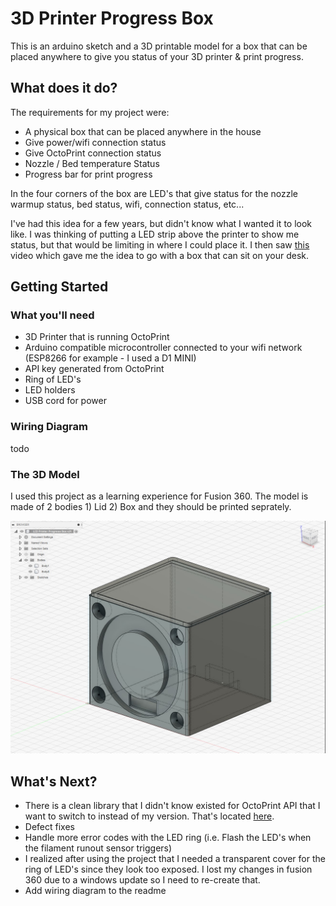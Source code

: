 # 3D Printer Progress Box

This is an arduino sketch and a 3D printable model for a box that can be placed anywhere to give you status of your 3D printer & print progress.

## What does it do?

The requirements for my project were:

* A physical box that can be placed anywhere in the house
* Give power/wifi connection status
* Give OctoPrint connection status
* Nozzle / Bed temperature Status
* Progress bar for print progress

In the four corners of the box are LED's that give status for the nozzle warmup status, bed status, wifi, connection status, etc...

I've had this idea for a few years, but didn't know what I wanted it to look like.  I was thinking of putting a LED strip above the printer to show me status, but that would be limiting in where I could place it.  I then saw [this](https://www.youtube.com/watch?v=lTOuqMfCg7M&list=PLE9Um5NpNcs5u_P7cIbCNRe3nG3wy-gZ-&index=6&t=569s&ab_channel=pileofstuff) video which gave me the idea to go with a box that can sit on your desk.

## Getting Started

### What you'll need

* 3D Printer that is running OctoPrint
* Arduino compatible microcontroller connected to your wifi network (ESP8266 for example - I used a D1 MINI)
* API key generated from OctoPrint
* Ring of LED's
* LED holders
* USB cord for power

### Wiring Diagram

todo

### The 3D Model

I used this project as a learning experience for Fusion 360.  The model is made of 2 bodies 1) Lid 2) Box and they should be printed seprately.

![alt text](model/model_screenshot.jpg)

## What's Next?

* There is a clean library that I didn't know existed for OctoPrint API that I want to switch to instead of my version.  That's located [here](https://github.com/chunkysteveo/OctoPrintAPI]).
* Defect fixes
* Handle more error codes with the LED ring (i.e. Flash the LED's when the filament runout sensor triggers)
* I realized after using the project that I needed a transparent cover for the ring of LED's since they look too exposed.  I lost my changes in fusion 360 due to a windows update so I need to re-create that.
* Add wiring diagram to the readme
